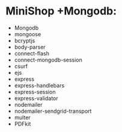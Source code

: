 # MiniShop +Mongodb:

* Mongodb
* mongoose
* bcryptjs
* body-parser
* connect-flash
* connect-mongodb-session
* csurf
* ejs
* express
* express-handlebars
* express-session
* express-validator
* nodemailer
* nodemailer-sendgrid-transport
* multer
* PDFkit
